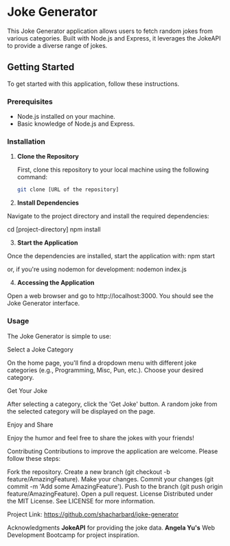 # Joke Generator

This Joke Generator application allows users to fetch random jokes from various categories. Built with Node.js and Express, it leverages the JokeAPI to provide a diverse range of jokes.

## Getting Started

To get started with this application, follow these instructions.

### Prerequisites

- Node.js installed on your machine.
- Basic knowledge of Node.js and Express.

### Installation

1. **Clone the Repository**
   
   First, clone this repository to your local machine using the following command:
   ```bash
   git clone [URL of the repository]


2. **Install Dependencies**

Navigate to the project directory and install the required dependencies:

cd [project-directory]
npm install

3. **Start the Application**

Once the dependencies are installed, start the application with:
npm start

or, if you're using nodemon for development:
nodemon index.js


4. **Accessing the Application**

Open a web browser and go to http://localhost:3000. You should see the Joke Generator interface.

### Usage

The Joke Generator is simple to use:

Select a Joke Category

On the home page, you'll find a dropdown menu with different joke categories (e.g., Programming, Misc, Pun, etc.). Choose your desired category.

Get Your Joke

After selecting a category, click the 'Get Joke' button. A random joke from the selected category will be displayed on the page.

Enjoy and Share

Enjoy the humor and feel free to share the jokes with your friends!

Contributing
Contributions to improve the application are welcome. Please follow these steps:

Fork the repository.
Create a new branch (git checkout -b feature/AmazingFeature).
Make your changes.
Commit your changes (git commit -m 'Add some AmazingFeature').
Push to the branch (git push origin feature/AmazingFeature).
Open a pull request.
License
Distributed under the MIT License. See LICENSE for more information.


Project Link: https://github.com/shacharbard/joke-generator

Acknowledgments
**JokeAPI** for providing the joke data.
**Angela Yu's** Web Development Bootcamp for project inspiration.



